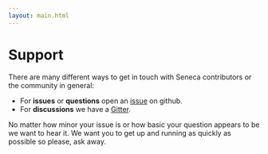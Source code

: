 ```yaml
---
layout: main.html
---
```


# Support
There are many different ways to get in touch with Seneca contributors or the community in general:

- For __issues__ or __questions__ open an [issue][] on github.
- For __discussions__ we have a [Gitter][].

No matter how minor your issue is or how basic your question appears to be we want to hear it. We
want you to get up and running as quickly as possible so please, ask away.

[issue]: https://github.com/senecajs/seneca/issues/new
[Gitter]: https://gitter.im/senecajs/seneca
